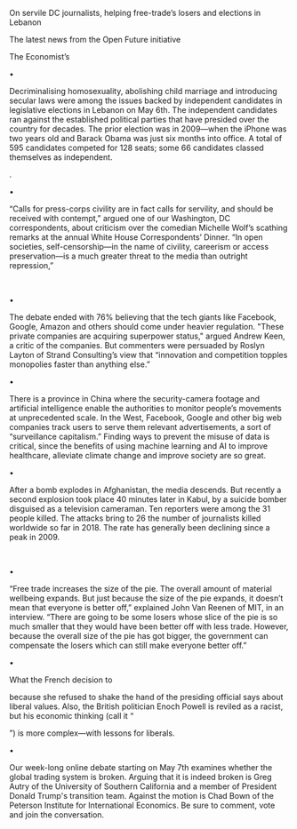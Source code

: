On servile DC journalists, helping free-trade’s losers and elections in Lebanon

The latest news from the Open Future initiative

The Economist’s

• 

Decriminalising homosexuality, abolishing child marriage and introducing secular laws were among the issues backed by independent candidates in legislative elections in Lebanon on May 6th. The independent candidates ran against the established political parties that have presided over the country for decades. The prior election was in 2009—when the iPhone was two years old and Barack Obama was just six months into office. A total of 595 candidates competed for 128 seats; some 66 candidates classed themselves as independent. 

. 

• 

“Calls for press-corps civility are in fact calls for servility, and should be received with contempt,” argued one of our Washington, DC correspondents, about criticism over the comedian Michelle Wolf’s scathing remarks at the annual White House Correspondents’ Dinner. “In open societies, self-censorship—in the name of civility, careerism or access preservation—is a much greater threat to the media than outright repression,” 

 

• 

The debate ended with 76% believing that the tech giants like Facebook, Google, Amazon and others should come under heavier regulation. "These private companies are acquiring superpower status," argued Andrew Keen, a critic of the companies. But commenters were persuaded by Roslyn Layton of Strand Consulting’s view that “innovation and competition topples monopolies faster than anything else.” 

• 

 

There is a province in China where the security-camera footage and artificial intelligence enable the authorities to monitor people’s movements at unprecedented scale. In the West, Facebook, Google and other big web companies track users to serve them relevant advertisements, a sort of “surveillance capitalism.” Finding ways to prevent the misuse of data is critical, since the benefits of using machine learning and AI to improve healthcare, alleviate climate change and improve society are so great. 

• 

After a bomb explodes in Afghanistan, the media descends. But recently a second explosion took place 40 minutes later in Kabul, by a suicide bomber disguised as a television cameraman. Ten reporters were among the 31 people killed. The attacks bring to 26 the number of journalists killed worldwide so far in 2018. The rate has generally been declining since a peak in 2009. 

 

• 

 

“Free trade increases the size of the pie. The overall amount of material wellbeing expands. But just because the size of the pie expands, it doesn’t mean that everyone is better off,” explained John Van Reenen of MIT, in an interview. “There are going to be some losers whose slice of the pie is so much smaller that they would have been better off with less trade. However, because the overall size of the pie has got bigger, the government can compensate the losers which can still make everyone better off.” 

• 

 

What the French decision to 

 because she refused to shake the hand of the presiding official says about liberal values. Also, the British politician Enoch Powell is reviled as a racist, but his economic thinking (call it “

”) is more complex—with lessons for liberals.   

• 

Our week-long online debate starting on May 7th examines whether the global trading system is broken. Arguing that it is indeed broken is Greg Autry of the University of Southern California and a member of President Donald Trump's transition team. Against the motion is Chad Bown of the Peterson Institute for International Economics. Be sure to comment, vote and join the conversation. 